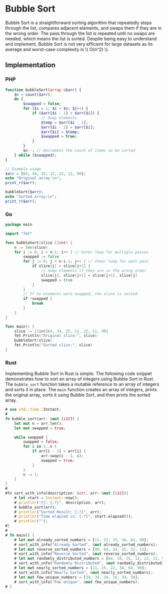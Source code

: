 # Bubble Sort

Bubble Sort is a straightforward sorting algorithm that repeatedly steps through the list, compares adjacent elements, and swaps them if they are in the wrong order. The pass through the list is repeated until no swaps are needed, which means the list is sorted. Despite being easy to understand and implement, Bubble Sort is not very efficient for large datasets as its average and worst-case complexity is \\( O(n^2) \\).

## Implementation

### PHP

```php
function bubbleSort(array &$arr) {
    $n = count($arr);
    do {
        $swapped = false;
        for ($i = 1; $i < $n; $i++) {
            if ($arr[$i - 1] > $arr[$i]) {
                // Swap elements
                $temp = $arr[$i - 1];
                $arr[$i - 1] = $arr[$i];
                $arr[$i] = $temp;
                $swapped = true;
            }
        }
        $n--; // Decrement the count of items to be sorted
    } while ($swapped);
}

// Example usage
$arr = [64, 34, 25, 12, 22, 11, 90];
echo "Original array:\n";
print_r($arr);

bubbleSort($arr);
echo "Sorted array:\n";
print_r($arr);
```

### Go

```go
package main

import "fmt"

func bubbleSort(slice []int) {
    n := len(slice)
    for i := 0; i < n-1; i++ { // Outer loop for multiple passes
        swapped := false
        for j := 0; j < n-i-1; j++ { // Inner loop for each pass
            if slice[j] > slice[j+1] {
                // Swap elements if they are in the wrong order
                slice[j], slice[j+1] = slice[j+1], slice[j]
                swapped = true
            }
        }
        // If no elements were swapped, the slice is sorted
        if !swapped {
            break
        }
    }
}

func main() {
    slice := []int{64, 34, 25, 12, 22, 11, 90}
    fmt.Println("Original slice:", slice)
    bubbleSort(slice)
    fmt.Println("Sorted slice:", slice)
}
```

### Rust

Implementing Bubble Sort in Rust is simple. The following code snippet demonstrates how to sort an array of integers using Bubble Sort in Rust. The `bubble_sort` function takes a mutable reference to an array of integers and sorts it in place. The `main` function creates an array of integers, prints the original array, sorts it using Bubble Sort, and then prints the sorted array.

```rust
# use std::time::Instant;
#
fn bubble_sort(arr: &mut [i32]) {
    let mut n = arr.len();
    let mut swapped = true;

    while swapped {
        swapped = false;
        for i in 1..n {
            if arr[i - 1] > arr[i] {
                arr.swap(i - 1, i);
                swapped = true;
            }
        }
        n -= 1; 
    }
}
#
#fn sort_with_info(description: &str, arr: &mut [i32]){
    # let start = Instant::now();
    # println!("{}: {:?}", description, arr);
    # bubble_sort(arr);
    # println!("Sorted Result: {:?}", arr);
    # println!("Time elapsed is: {:?}", start.elapsed());
    # println!("");
#}
#
# fn main() {
    # let mut already_sorted_numbers = [11, 22, 25, 34, 64, 90];
    # sort_with_info("Already Sorted", &mut already_sorted_numbers);
    # let mut reverse_sorted_numbers = [90, 64, 34, 25, 22, 11];
    # sort_with_info("Reverse Sorted", &mut reverse_sorted_numbers);
    # let mut randomly_distributed_numbers = [64, 34, 25, 12, 22, 11, 90];
    # sort_with_info("Randomly Distributed", &mut randomly_distributed_numbers);
    # let mut nearly_sorted_numbers = [11, 25, 22, 34, 64, 90];
    # sort_with_info("Nearly Sorted", &mut nearly_sorted_numbers);
    # let mut few_unique_numbers = [34, 34, 34, 34, 34, 34];
    # sort_with_info("Few Unique", &mut few_unique_numbers);
# }
```

